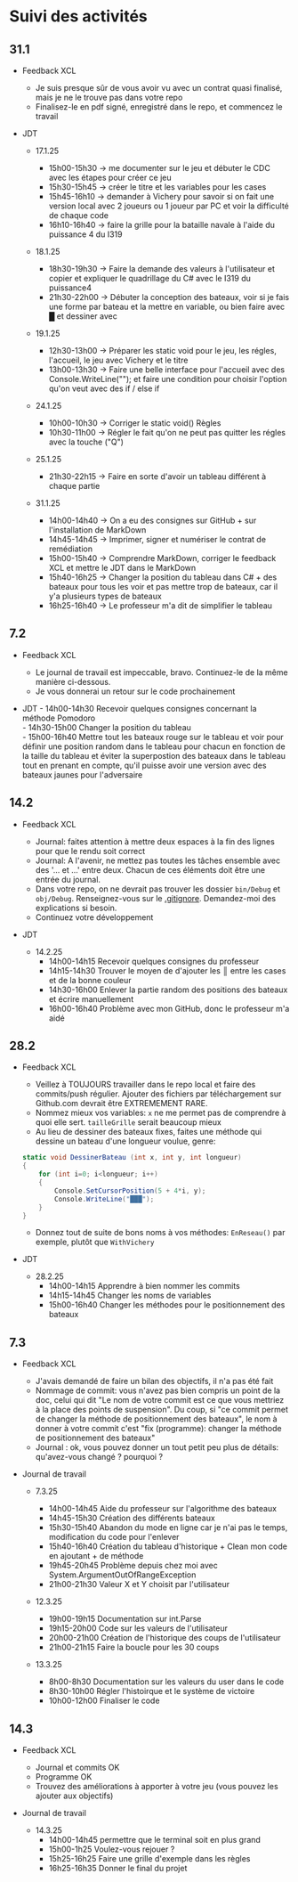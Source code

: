 # Suivi des activités

## 31.1

- Feedback XCL
    - Je suis presque sûr de vous avoir vu avec un contrat quasi finalisé, mais je ne le trouve pas dans votre repo
    - Finalisez-le en pdf signé, enregistré dans le repo, et commencez le travail

- JDT
    - 17.1.25
        - 15h00-15h30 -> me documenter sur le jeu et débuter le CDC avec les étapes pour créer ce jeu
        - 15h30-15h45 -> créer le titre et les variables pour les cases
        - 15h45-16h10 -> demander à Vichery pour savoir si on fait une version local avec 2 joueurs ou 1 joueur par PC et voir la difficulté de chaque code
        - 16h10-16h40 -> faire la grille pour la bataille navale à l'aide du puissance 4 du I319
    
    - 18.1.25
        - 18h30-19h30 -> Faire la demande des valeurs à l'utilisateur et copier et expliquer le quadrillage du C# avec le I319 du puissance4
        - 21h30-22h00 -> Débuter la conception des bateaux, voir si je fais une forme par bateau et la mettre en variable, ou bien faire avec █ et dessiner avec
    
    - 19.1.25
        - 12h30-13h00 -> Préparer les static void pour le jeu, les régles, l'accueil, le jeu avec Vichery et le titre
        - 13h00-13h30 -> Faire une belle interface pour l'accueil avec des Console.WriteLine(""); et faire une condition pour choisir l'option qu'on veut avec des if / else if
    
    - 24.1.25
        - 10h00-10h30 -> Corriger le static void() Règles
        - 10h30-11h00 -> Régler le fait qu'on ne peut pas quitter les régles avec la touche ("Q")
    
    - 25.1.25
        - 21h30-22h15 -> Faire en sorte d'avoir un tableau différent à chaque partie
    
    - 31.1.25
        - 14h00-14h40 -> On a eu des consignes sur GitHub + sur l'installation de MarkDown
        - 14h45-14h45 -> Imprimer, signer et numériser le contrat de remédiation
        - 15h00-15h40 -> Comprendre MarkDown, corriger le feedback XCL et mettre le JDT dans le MarkDown
        - 15h40-16h25 -> Changer la position du tableau dans C# + des bateaux pour tous les voir et pas mettre trop de bateaux, car il y'a plusieurs types de bateaux 
        - 16h25-16h40 -> Le professeur m'a dit de simplifier le tableau
     
## 7.2

- Feedback XCL
    - Le journal de travail est impeccable, bravo. Continuez-le de la même manière ci-dessous.
    - Je vous donnerai un retour sur le code prochainement
 
- JDT
        - 14h00-14h30 Recevoir quelques consignes concernant la méthode Pomodoro  
        - 14h30-15h00 Changer la position du tableau  
        - 15h00-16h40 Mettre tout les bateaux rouge sur le tableau et voir pour définir une position random dans le tableau pour chacun en fonction de la taille du tableau et éviter la superpostion des bateaux dans le tableau tout en prenant en compte, qu'il puisse avoir une version avec des bateaux jaunes pour l'adversaire

## 14.2
- Feedback XCL
    - Journal: faites attention à mettre deux espaces à la fin des lignes pour que le rendu soit correct
    - Journal: A l'avenir, ne mettez pas toutes les tâches ensemble avec des '... et ...' entre deux. Chacun de ces éléments doit être une entrée du journal.
    - Dans votre repo, on ne devrait pas trouver les dossier `bin/Debug` et `obj/Debug`. Renseignez-vous sur le [.gitignore](https://talks.freelancerepublik.com/fichier-gitignore-git-comment-lutiliser/). Demandez-moi des explications si besoin.
    - Continuez votre développement
 
- JDT
    - 14.2.25
        - 14h00-14h15 Recevoir quelques consignes du professeur
        - 14h15-14h30 Trouver le moyen de d'ajouter les ║ entre les cases et de la bonne couleur
        - 14h30-16h00 Enlever la partie random des positions des bateaux et écrire manuellement
        - 16h00-16h40 Problème avec mon GitHub, donc le professeur m'a aidé

## 28.2
- Feedback XCL
    - Veillez à TOUJOURS travailler dans le repo local et faire des commits/push régulier. Ajouter des fichiers par téléchargement sur Github.com devrait être EXTREMEMENT RARE.
    - Nommez mieux vos variables: `x` ne me permet pas de comprendre à quoi elle sert. `tailleGrille` serait beaucoup mieux
    - Au lieu de dessiner des bateaux fixes, faites une méthode qui dessine un bateau d'une longueur voulue, genre:
    ```csharp
    static void DessinerBateau (int x, int y, int longueur)
    {
        for (int i=0; i<longueur; i++)
        {
            Console.SetCursorPosition(5 + 4*i, y);
            Console.WriteLine("███");
        }
    }
    ```
    - Donnez tout de suite de bons noms à vos méthodes: `EnReseau()` par exemple, plutôt que `WithVichery`

- JDT
    - 28.2.25
        - 14h00-14h15 Apprendre à bien nommer les commits
        - 14h15-14h45 Changer les noms de variables
        - 15h00-16h40 Changer les méthodes pour le positionnement des bateaux


## 7.3

- Feedback XCL
    - J'avais demandé de faire un bilan des objectifs, il n'a pas été fait
    - Nommage de commit: vous n'avez pas bien compris un point de la doc, celui qui dit "Le nom de votre commit est ce que vous mettriez à la place des points de suspension". Du coup, si "ce commit permet de changer la méthode de positionnement des bateaux", le nom à donner à votre commit c'est "fix (programme): changer la méthode de positionnement des bateaux"
    - Journal : ok, vous pouvez donner un tout petit peu plus de détails: qu'avez-vous changé ? pourquoi ?

- Journal de travail
    - 7.3.25
        - 14h00-14h45 Aide du professeur sur l'algorithme des bateaux
        - 14h45-15h30 Création des différents bateaux 
        - 15h30-15h40 Abandon du mode en ligne car je n'ai pas le temps, modification du code pour l'enlever
        - 15h40-16h40 Création du tableau d'historique + Clean mon code en ajoutant + de méthode
        - 19h45-20h45 Problème depuis chez moi avec System.ArgumentOutOfRangeException 
        - 21h00-21h30 Valeur X et Y choisit par l'utilisateur 
    
     - 12.3.25
        - 19h00-19h15 Documentation sur int.Parse
        - 19h15-20h00 Code sur les valeurs de l'utilisateur
        - 20h00-21h00 Création de l'historique des coups de l'utilisateur
        - 21h00-21h15 Faire la boucle pour les 30 coups
     - 13.3.25
        - 8h00-8h30 Documentation sur les valeurs du user dans le code
        - 8h30-10h00 Régler l'histoirque et le système de victoire
        - 10h00-12h00 Finaliser le code

        
## 14.3

- Feedback XCL
    - Journal et commits OK
    - Programme OK
    - Trouvez des améliorations à apporter à votre jeu (vous pouvez les ajouter aux objectifs)

- Journal de travail
    - 14.3.25
        - 14h00-14h45 permettre que le terminal soit en plus grand
        - 15h00-1h25 Voulez-vous rejouer ?
        - 15h25-16h25 Faire une grille d'exemple dans les règles 
        - 16h25-16h35 Donner le final du projet

